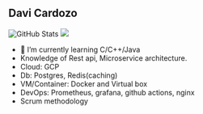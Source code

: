 ## Davi Cardozo

![GitHub Stats](https://github-readme-stats.vercel.app/api?username=Davi0805&theme=tokyonight&show_icons=true&hide_border=false&count_private=true)
![](https://github-readme-stats.vercel.app/api/top-langs/?username=Davi0805&theme=tokyonight&hide_border=false&include_all_commits=false&count_private=true&layout=compact)

- 🌱 I’m currently learning C/C++/Java
- Knowledge of Rest api, Microservice architecture.
- Cloud: GCP
- Db: Postgres, Redis(caching)
- VM/Container: Docker and Virtual box
- DevOps: Prometheus, grafana, github actions, nginx
- Scrum methodology
